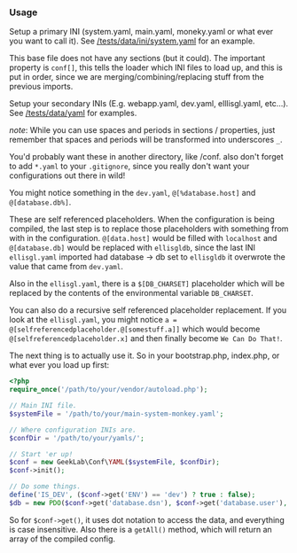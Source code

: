### Usage
Setup a primary INI (system.yaml, main.yaml, moneky.yaml or what ever you want to call it). See [/tests/data/ini/system.yaml](/tests/data/ini/system.yaml) for an example.

This base file does not have any sections (but it could). The important property is `conf[]`, this tells the loader which INI files to load up, and this is put in order, since we are merging/combining/replacing stuff from the previous imports.

Setup your secondary INIs (E.g. webapp.yaml, dev.yaml, elllisgl.yaml, etc...). See [/tests/data/yaml](/tests/data/yaml) for examples.

_note_: While you can use spaces and periods in sections / properties, just remember that spaces and periods will be transformed into underscores `_`.

You'd probably want these in another directory, like /conf. also don't forget to add `*.yaml` to your `.gitignore`, since you really don't want your configurations out there in wild! 

You might notice something in the `dev.yaml`, `@[%database.host]` and `@[database.db%]`.

These are self referenced placeholders. When the configuration is being compiled, the last step is to replace those placeholders with something from with in the configuration. `@[data.host]` would be filled with `localhost` and  `@[database.db]` would be replaced with `ellisgldb`, since the last INI `ellisgl.yaml` imported had database -> db set to `ellisgldb` it overwrote the value that came from `dev.yaml`.

Also in the `ellisgl.yaml`, there is a `$[DB_CHARSET]` placeholder which will be replaced by the contents of the environmental variable `DB_CHARSET`.

You can also do a recursive self referenced placeholder replacement. If you look at the `ellisgl.yaml`, you might notice `a = @[selfreferencedplaceholder.@[somestuff.a]]` which would become `@[selfreferencedplaceholder.x]` and then finally become `We Can Do That!`. 

The next thing is to actually use it. So in your bootstrap.php, index.php, or what ever you load up first:

```PHP
<?php
require_once('/path/to/your/vendor/autoload.php');

// Main INI file.
$systemFile = '/path/to/your/main-system-monkey.yaml';

// Where configuration INIs are.
$confDir = '/path/to/your/yamls/';

// Start 'er up!
$conf = new GeekLab\Conf\YAML($systemFile, $confDir);
$conf->init();

// Do some things.
define('IS_DEV', ($conf->get('ENV') == 'dev') ? true : false);
$db = new PDO($conf->get('database.dsn'), $conf->get('database.user'), $conf->get('database.pass'));
```

So for `$conf->get()`, it uses dot notation to access the data, and everything is case insensitive. Also there is a `getAll()` method, which will return an array of the compiled config.
